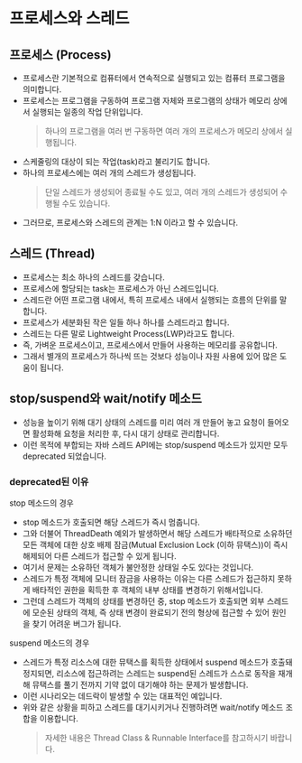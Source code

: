 # 프로세스와 스레드

## 프로세스 (Process)
* 프로세스란 기본적으로 컴퓨터에서 연속적으로 실행되고 있는 컴퓨터 프로그램을 의미합니다.
* 프로세스는 프로그램을 구동하여 프로그램 자체와 프로그램의 상태가 메모리 상에서 실행되는 일종의 작업 단위입니다.
    > 하나의 프로그램을 여러 번 구동하면 여러 개의 프로세스가 메모리 상에서 실행됩니다.
* 스케줄링의 대상이 되는 작업(task)라고 불리기도 합니다.
* 하나의 프로세스에는 여러 개의 스레드가 생성됩니다.
    > 단일 스레드가 생성되어 종료될 수도 있고, 여러 개의 스레드가 생성되어 수행될 수도 있습니다.
* 그러므로, 프로세스와 스레드의 관계는 1:N 이라고 할 수 있습니다.

## 스레드 (Thread)
* 프로세스는 최소 하나의 스레드를 갖습니다.
* 프로세스에 할당되는 task는 프로세스가 아닌 스레드입니다.
* 스레드란 어떤 프로그램 내에서, 특히 프로세스 내에서 실행되는 흐름의 단위를 말합니다.
* 프로세스가 세분화된 작은 일들 하나 하나를 스레드라고 합니다.
* 스레드는 다른 말로 Lightweight Process(LWP)라고도 합니다.
* 즉, 가벼운 프로세스이고, 프로세스에서 만들어 사용하는 메모리를 공유합니다.
* 그래서 별개의 프로세스가 하나씩 뜨는 것보다 성능이나 자원 사용에 있어 많은 도움이 됩니다.

## stop/suspend와 wait/notify 메소드
* 성능을 높이기 위해 대기 상태의 스레드를 미리 여러 개 만들어 놓고 요청이 들어오면 활성화해 요청을 처리한 후, 다시 대기 상태로 관리합니다.
* 이런 목적에 부합되는 자바 스레드 API에는 stop/suspend 메소드가 있지만 모두 deprecated 되었습니다.

### deprecated된 이유
stop 메소드의 경우
* stop 메소드가 호출되면 해당 스레드가 즉시 멈춥니다.
* 그와 더불어 ThreadDeath 예외가 발생하면서 해당 스레드가 배타적으로 소유하던 모든 객체에 대한 상호 배제 잠금(Mutual Exclusion Lock (이하 뮤택스))이
즉시 해제되어 다른 스레드가 접근할 수 있게 됩니다.
* 여기서 문제는 소유하던 객체가 불안정한 상태일 수도 있다는 것입니다.
* 스레드가 특정 객체에 모니터 잠금을 사용하는 이유는 다른 스레드가 접근하지 못하게 배타적인 권한을 획득한 후 객체의 내부 상태를 변경하기 위해서입니다.
* 그런데 스레드가 객체의 상태를 변경하던 중, stop 메소드가 호출되면 외부 스레드에 모순된 상태의 객체,
즉 상태 변경이 완료되기 전의 형상에 접근할 수 있어 원인을 찾기 어려운 버그가 됩니다.

suspend 메소드의 경우
* 스레드가 특정 리소스에 대한 뮤택스를 획득한 상태에서 suspend 메소드가 호출돼 정지되면,
리소스에 접근하려는 스레드는 suspend된 스레드가 스스로 동작을 재개해 뮤택스를 풀기 전까지 기약 없이 대기해야 하는 문제가 발생합니다.
* 이런 시나리오는 데드락이 발생할 수 있는 대표적인 예입니다.
* 위와 같은 상황을 피하고 스레드를 대기시키거나 진행하려면 wait/notify 메소드 조합을 이용합니다.
    > 자세한 내용은 Thread Class & Runnable Interface를 참고하시기 바랍니다.